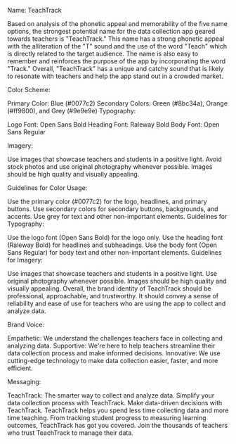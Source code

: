 Name: TeachTrack 

Based on analysis of the phonetic appeal and memorability of the five name options, the strongest potential name for the data collection app geared towards teachers is "TeachTrack." This name has a strong phonetic appeal with the alliteration of the "T" sound and the use of the word "Teach" which is directly related to the target audience. The name is also easy to remember and reinforces the purpose of the app by incorporating the word "Track." Overall, "TeachTrack" has a unique and catchy sound that is likely to resonate with teachers and help the app stand out in a crowded market.



Color Scheme:

Primary Color: Blue (#0077c2)
Secondary Colors: Green (#8bc34a), Orange (#ff9800), and Grey (#9e9e9e)
Typography:

Logo Font: Open Sans Bold
Heading Font: Raleway Bold
Body Font: Open Sans Regular

Imagery:

Use images that showcase teachers and students in a positive light.
Avoid stock photos and use original photography whenever possible.
Images should be high quality and visually appealing.

Guidelines for Color Usage:

Use the primary color (#0077c2) for the logo, headlines, and primary buttons.
Use secondary colors for secondary buttons, backgrounds, and accents.
Use grey for text and other non-important elements.
Guidelines for Typography:

Use the logo font (Open Sans Bold) for the logo only.
Use the heading font (Raleway Bold) for headlines and subheadings.
Use the body font (Open Sans Regular) for body text and other non-important elements.
Guidelines for Imagery:

Use images that showcase teachers and students in a positive light.
Use original photography whenever possible.
Images should be high quality and visually appealing.
Overall, the brand identity of TeachTrack should be professional, approachable, and trustworthy. It should convey a sense of reliability and ease of use for teachers who are using the app to collect and analyze data.

Brand Voice:

Empathetic: We understand the challenges teachers face in collecting and analyzing data.
Supportive: We're here to help teachers streamline their data collection process and make informed decisions.
Innovative: We use cutting-edge technology to make data collection easier, faster, and more efficient.

Messaging:

TeachTrack: The smarter way to collect and analyze data.
Simplify your data collection process with TeachTrack.
Make data-driven decisions with TeachTrack.
TeachTrack helps you spend less time collecting data and more time teaching.
From tracking student progress to measuring learning outcomes, TeachTrack has got you covered.
Join the thousands of teachers who trust TeachTrack to manage their data.